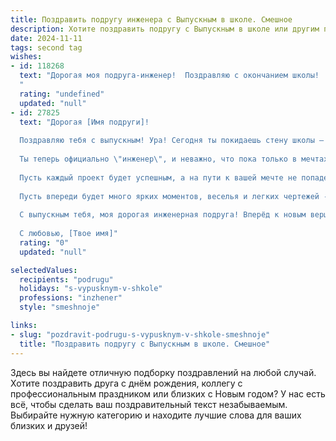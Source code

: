 ```yaml
---
title: Поздравить подругу инженера с Выпускным в школе. Смешное
description: Хотите поздравить подругу с Выпускным в школе или другим праздником? Наш ИИ создаст незабываемое поздравление, а вы обязательно выделитесь среди других.  
date: 2024-11-11
tags: second tag
wishes:
- id: 118268
  text: "Дорогая моя подруга-инженер!  Поздравляю с окончанием школы!  Теперь вместо контрольных – чертежи, вместо уроков –  проекты, вместо звонка – гудок  (надеюсь, не  сирены!).  Пусть твоя жизнь будет такой же  устойчивой, как  хороший фундамент, и такой же яркой, как  светофор в час пик –  всегда  в движении, но безопасно!  Держись,  будущий гений  инженерной мысли!
  "
  rating: "undefined"
  updated: "null"
- id: 27825
  text: "Дорогая [Имя подруги]!
  
  Поздравляю тебя с выпускным! Ура! Сегодня ты покидаешь стену школы — теперь твоим главным предметом станет \"жизнь\", а испытания будут проходить за пределами классов!
  
  Ты теперь официально \"инженер\", и неважно, что пока только в мечтах. Помни, что даже если однажды соберешь \"конструктор\" из своей жизни не так, как планировала, всегда можно обратиться к \"инструкции\" — это может быть семейный совет или подруга с вашей \"женской математикой\"!
  
  Пусть каждый проект будет успешным, а на пути к вашей мечте не попадется \"недоходный чертеж\"! Желаю тебе находить выход из любых обстоятельств без необходимости добавлять \"клей\" или \"болты\".
  
  Пусть впереди будет много ярких моментов, веселья и легких чертежей - и помни, что у тебя всегда есть один заготовленный \"дизайн\" нашего дружеского кафе. Просто намечай планы, и мы быстро соорудим!
  
  С выпускным тебя, моя дорогая инженерная подруга! Вперёд к новым вершинам! 🎉🚀
  
  С любовью, [Твое имя]"
  rating: "0"
  updated: "null"

selectedValues:
  recipients: "podrugu"
  holidays: "s-vypusknym-v-shkole"
  professions: "inzhener"
  style: "smeshnoje"

links:
- slug: "pozdravit-podrugu-s-vypusknym-v-shkole-smeshnoje"
  title: "Поздравить подругу с Выпускным в школе. Смешное"
---
```


Здесь вы найдете отличную подборку поздравлений на любой случай. 
Хотите поздравить друга с днём рождения, коллегу с профессиональным праздником или близких с Новым годом? У нас есть всё, чтобы сделать ваш поздравительный текст незабываемым. Выбирайте нужную категорию и находите лучшие слова для ваших близких и друзей!

